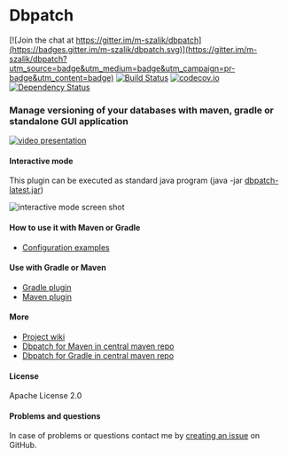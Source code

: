 Dbpatch
========

[![Join the chat at https://gitter.im/m-szalik/dbpatch](https://badges.gitter.im/m-szalik/dbpatch.svg)](https://gitter.im/m-szalik/dbpatch?utm_source=badge&utm_medium=badge&utm_campaign=pr-badge&utm_content=badge)
[![Build Status](https://travis-ci.org/m-szalik/dbpatch.svg?branch=master)](https://travis-ci.org/m-szalik/dbpatch)
[![codecov.io](https://codecov.io/github/m-szalik/dbpatch/coverage.svg?branch=master)](https://codecov.io/github/m-szalik/dbpatch?branch=master)
[![Dependency Status](https://www.versioneye.com/user/projects/56e2d92edf573d00472cd2a3/badge.svg?style=flat)](https://www.versioneye.com/user/projects/56e2d92edf573d00472cd2a3)

### Manage versioning of your databases with maven, gradle or standalone GUI application

[![video presentation](http://img.youtube.com/vi/hD5ACGfmkM4/0.jpg)](http://www.youtube.com/watch?v=hD5ACGfmkM4)


#### Interactive mode
This plugin can be executed as standard java program (java -jar [dbpatch-latest.jar](https://github.com/m-szalik/dbpatch/wiki/releases/dbpatch-latest.jar))

![interactive mode screen shot](https://github.com/m-szalik/dbpatch/wiki/resources/dbpatch-interactive-screen.png)

#### How to use it with Maven or Gradle
 * [Configuration examples](https://github.com/m-szalik/dbpatch/tree/master/how-to-use-example)

#### Use with Gradle or Maven
 * [Gradle plugin](https://github.com/m-szalik/dbpatch/blob/master/how-to-use-example/with-gradle/build.gradle)
 * [Maven plugin](https://github.com/m-szalik/dbpatch/tree/master/how-to-use-example/with-maven)

#### More
 * [Project wiki](https://github.com/m-szalik/dbpatch-maven-plugin/wiki)
 * [Dbpatch for Maven in central maven repo ](http://search.maven.org/#search|ga|1|a%3A%22dbpatch-maven-plugin%22)
 * [Dbpatch for Gradle in central maven repo ](http://search.maven.org/#search|ga|1|a%3A%22dbpatch-gradle-plugin%22)

#### License
Apache License 2.0

#### Problems and questions
In case of problems or questions contact me by [creating an issue](https://github.com/m-szalik/dbpatch-maven-plugin/issues/new) on GitHub.

